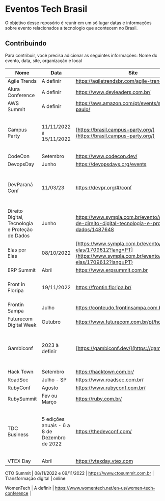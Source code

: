 # Eventos Tech Brasil
O objetivo desse reposório é reunir em um só lugar datas e informações sobre evento relacionados a tecnologio que acontecem no Brasil.

## Contribuindo
Para contribuir, você precisa adicionar as seguintes informações: Nome do evento, data, site, organização e local

| Nome | Data | Site | Organização | Local |
|------|------|------|-------------|-------|
Agile Trends | A definir | https://agiletrendsbr.com/agile-trends-2022/ |
Alura Conference | A definir | https://www.devleaders.com.br/ |
AWS Summit | A definir | https://aws.amazon.com/pt/events/summits/sao-paulo/ | 
Campus Party | 11/11/2022 a 15/11/2022 | [https://brasil.campus-party.org/](https://brasil.campus-party.org/) | CPBR | São Paulo, SP (Pavilhão de exposições - Distrito Anhembi) |
CodeCon | Setembro| https://www.codecon.dev/ |  
DevopsDay | Junho | https://devopsdays.org/events |  
DevParaná Conf | 11/03/23 |  https://devpr.org/#/conf | DevParaná | Av. Guedner 1610, Jardim Aclimação, Maringá - PR
Direito Digital, Tecnologia e Proteção de Dados |  Junho | https://www.sympla.com.br/evento/congresso-de-direito-digital-tecnologia-e-protecao-de-dados/1487648 |
Elas por Elas | 08/10/2022 | [https://www.sympla.com.br/evento/elas-por-elas/1709612?lang=PT](https://www.sympla.com.br/evento/elas-por-elas/1709612?lang=PT) | Lais Galetto | Santos, SP (Condomínio Club XV) |
ERP Summit | Abril |  https://www.erpsummit.com.br |
Front in Floripa | 19/11/2022 | https://frontin.floripa.br/ |  | Florianópolis, SC (Hotel Maria do Mar)   
Frontin Sampa | Julho | https://conteudo.frontinsampa.com.br/2022 |  
Futurecom Digital Week | Outubro | https://www.futurecom.com.br/pt/home.html |   
Gambiconf | 2023 à definir | [https://gambiconf.dev/](https://gambiconf.dev/) | Bruno Macabeus @bmacabeus e Camilo Cunha @ocam_l | São Paulo, SP (à definir) |
Hack Town | Setembro |  https://hacktown.com.br/ | 
RoadSec  | Julho - SP | https://www.roadsec.com.br/|  
RubyConf | Agosto| https://www.rubyconf.com.br/ |  
RubySummit | Fev ou Março |  https://ruby.com.br/  |  
TDC Business | 5 edições anuais - 6 a 8 de Dezembro de 2022 | https://thedevconf.com/ | Yara Mascarenhas | Porto Alegre (UNIRITTER Rua Orfanotrófio, 555 Alto Teresópolis) Presencial e ONLINE|
VTEX Day | Abril |   https://vtexday.vtex.com |

CTO Summit | 08/11/2022 e 09/11/2022 | https://www.ctosummit.com.br | Transformação digital | online

WomenTech | A definir | https://www.womentech.net/en-us/women-tech-conference |  

